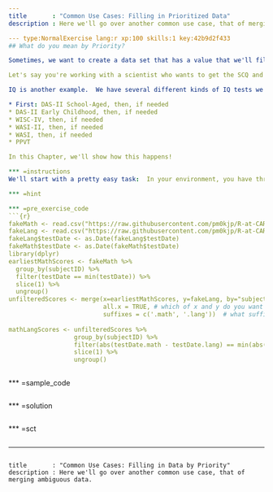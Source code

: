 ```yaml
---
title       : "Common Use Cases: Filling in Prioritized Data"
description : Here we'll go over another common use case, that of merging prioritized data.

--- type:NormalExercise lang:r xp:100 skills:1 key:42b9d2f433
## What do you mean by Priority?

Sometimes, we want to create a data set that has a value that we'll fill in first using our best data, then we'll populate any missing values from a less-trusted, or less-complete set of data.  Two examples at CAR spring to mind:  Diagnosis and IQ.

Let's say you're working with a scientist who wants to get the SCQ and SRS-2 and Diagnosis values for certain subjects.  Getting the SCQ and SRS-2 values aren't that hard, but diagnosis can be tricky.  We have a "first recourse," our DSM-IV-TR Case Conceptualization database.  That database has diagnoses that were arrived at by practiced clinicians doing thorough chart reviews.  But if there are subjects that don't have a diagnosis there, we can go to the next level, which are study-based diagnoses.  These are pretty good, but may lack the rigor of the DSM-IV-TR Case Conceptualization database.  Note that we only want to add, not overwrite, diagnoses once we start resorting to our study-based diagnoses.

IQ is another example.  We have several different kinds of IQ tests we give to kiddos.  Maybe your scientist prefers DAS-II School-Aged, but if that's not available, has a priority list that allows you to fill in from other tests, like this:

* First: DAS-II School-Aged, then, if needed
* DAS-II Early Childhood, then, if needed
* WISC-IV, then, if needed
* WASI-II, then, if needed
* WASI, then, if needed
* PPVT

In this Chapter, we'll show how this happens!

*** =instructions
We'll start with a pretty easy task:  In your environment, you have three objects.  Use `ls()` to find out what they are, and look at each one using `head()`, but choose 20 rows.

*** =hint

*** =pre_exercise_code
```{r}
fakeMath <- read.csv("https://raw.githubusercontent.com/pm0kjp/R-at-CAR/master/datasets/fakeMath.csv", stringsAsFactors = FALSE)
fakeLang <- read.csv("https://raw.githubusercontent.com/pm0kjp/R-at-CAR/master/datasets/fakeLang.csv", stringsAsFactors = FALSE)
fakeLang$testDate <- as.Date(fakeLang$testDate) 
fakeMath$testDate <- as.Date(fakeMath$testDate) 
library(dplyr)
earliestMathScores <- fakeMath %>% 
  group_by(subjectID) %>% 
  filter(testDate == min(testDate)) %>% 
  slice(1) %>% 
  ungroup()
unfilteredScores <- merge(x=earliestMathScores, y=fakeLang, by="subjectID",  # What will you use to match?
                          all.x = TRUE, # which of x and y do you want to preserve all rows for?
                          suffixes = c('.math', '.lang'))  # what suffixes do you want?  Put in x, y order.
                                       
mathLangScores <- unfilteredScores %>%
                  group_by(subjectID) %>%
                  filter(abs(testDate.math - testDate.lang) == min(abs(testDate.math - testDate.lang)))  %>% 
                  slice(1) %>%
                  ungroup()
                  

```

*** =sample_code
```{r}

```

*** =solution
```{r}

```

*** =sct
```{r}

```
---
```

title       : "Common Use Cases: Filling in Data by Priority"
description : Here we'll go over another common use case, that of merging ambiguous data.

